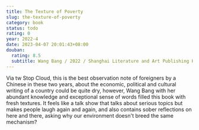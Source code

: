 ```yaml
---
title: The Texture of Poverty
slug: the-texture-of-poverty
category: book
status: todo
rating: 0
year: 2022-4
date: 2023-04-07 20:01:43+08:00
douban:
  rating: 8.5
  subtitle: Wang Bang / 2022 / Shanghai Literature and Art Publishing House
---
```


Via tw Stop Cloud, this is the best observation note of foreigners by a Chinese in these two years, about the economic, political and cultural writing of a country could be quite dry, however, Wang Bang with her abundant knowledge and exceptional sense of words filled this book with fresh textures. It feels like a talk show that talks about serious topics but makes people laugh again and again, and also contains sober reflections on here and there, asking why our environment doesn't breed the same mechanism?
